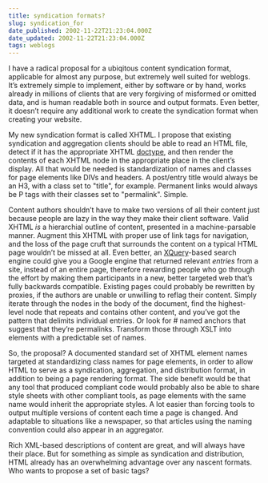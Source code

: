 ```yaml
---
title: syndication formats?
slug: syndication_for
date_published: 2002-11-22T21:23:04.000Z
date_updated: 2002-11-22T21:23:04.000Z
tags: weblogs
---
```


I have a radical proposal for a ubiqitous content syndication format, applicable for almost any purpose, but extremely well suited for weblogs. It’s extremely simple to implement, either by software or by hand, works already in millions of clients that are very forgiving of misformed or omitted data, and is human readable both in source and output formats. Even better, it doesn’t require any additional work to create the syndication format when creating your website.

My new syndication format is called XHTML. I propose that existing syndication and aggregation clients should be able to read an HTML file, detect if it has the appropriate XHTML [doctype](http://gutfeldt.ch/matthias/articles/doctypeswitch.html), and then render the contents of each XHTML node in the appropriate place in the client’s display. All that would be needed is standardization of names and classes for page elements like DIVs and headers. A post/entry title would always be an H3, with a class set to "title", for example. Permanent links would always be P tags with their classes set to "permalink". Simple.

Content authors shouldn’t have to make two versions of all their content just because people are lazy in the way they make their client software. Valid XHTML *is* a hierarchial outline of content, presented in a machine-parsable manner. Augment this XHTML with proper use of link tags for navigation, and the loss of the page cruft that surrounds the content on a typical HTML page wouldn’t be missed at all. Even better, an [XQuery](http://www.w3.org/TR/xquery/)-based search engine could give you a Google engine that returned relevant *entries* from a site, instead of an entire page, therefore rewarding people who go through the effort by making them participants in a new, better targeted web that’s fully backwards compatible. Existing pages could probably be rewritten by proxies, if the authors are unable or unwilling to reflag their content. Simply iterate through the nodes in the body of the document, find the highest-level node that repeats and contains other content, and you’ve got the pattern that delimits individual entries. Or look for # named anchors that suggest that they’re permalinks. Transform those through XSLT into elements with a predictable set of names.

So, the proposal? A documented standard set of XHTML element names targeted at standardizing class names for page elements, in order to allow HTML to serve as a syndication, aggregation, and distribution format, in addition to being a page rendering format. The side benefit would be that any tool that produced compliant code would probably also be able to share style sheets with other compliant tools, as page elements with the same name would inherit the appropriate styles. A lot easier than forcing tools to output multiple versions of content each time a page is changed. And adaptable to situations like a newspaper, so that articles using the naming convention could also appear in an aggregator.

Rich XML-based descriptions of content are great, and will always have their place. But for something as simple as syndication and distribution, HTML already has an overwhelming advantage over any nascent formats. Who wants to propose a set of basic tags?
